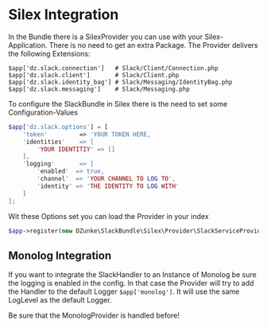 # Silex Integration

In the Bundle there is a SilexProvider you can use with your Silex-Application. There is no need to get an extra Package. The Provider delivers the following Extensions:

    $app['dz.slack.connection']   # Slack/Client/Connection.php
    $app['dz.slack.client']       # Slack/Client.php
    $app['dz.slack.identity_bag'] # Slack/Messaging/IdentityBag.php
    $app['dz.slack.messaging']    # Slack/Messaging.php
    
To configure the SlackBundle in Silex there is the need to set some Configuration-Values

``` php
$app['dz.slack.options'] = [
    'token'         => 'YOUR TOKEN HERE,
    'identities'    => [
        'YOUR IDENTITIY' => []
    ],
    'logging'       => [
        'enabled'  => true,
        'channel'  => 'YOUR CHANNEL TO LOG TO',
        'identity' => 'THE IDENTITY TO LOG WITH'
    ]
];
```

Wit these Options set you can load the Provider in your index

``` php
$app->register(new DZunke\SlackBundle\Silex\Provider\SlackServiceProvider());
``` 

## Monolog Integration

If you want to integrate the SlackHandler to an Instance of Monolog be sure the logging is enabled in the config. In that case the Provider will try to add the Handler to the default Logger ```$app['monolog']```. It will use the same LogLevel as the default Logger.

Be sure that the MonologProvider is handled before!
